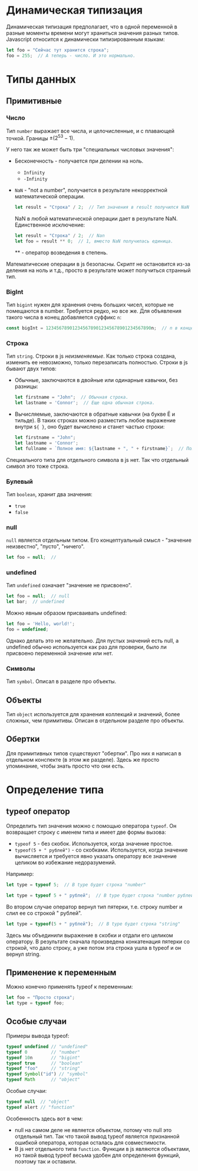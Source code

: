 # Динамическая типизация

Динамическая типизация предполагает, что в одной переменной в разные моменты времени могут храниться значения разных типов. Javascript относится к динамически типизированным языкам:

```javascript
let foo = "Сейчас тут хранится строка";
foo = 255;  // А теперь - число. И это нормально.
```

# Типы данных

## Примитивные

### Число

Тип `number` выражает все числа, и целочисленные, и с плавающей точкой. Границы $±(2^{53}-1)$.

У него так же может быть три "специальных числовых значения":

* Бесконечность - получается при делении на ноль.

  * `Infinity`
  * `-Infinity`

* `NaN` - "not a number", получается в результате некорректной математической операции.

  ```javascript
  let result = "Строка" / 2;  // Тип значения в result получился NaN
  ```

  NaN в любой математической операции дает в результате NaN. Единственное исключение:

  ```javascript
  let result = "Строка" / 2;  // Nan
  let foo = result ** 0;  // 1, вместо NaN получилась единица.
  ```
  
  ** - оператор возведения в степень.

Математические операции в js безопасны. Скрипт не остановится из-за деления на ноль и т.д., просто в результате может получиться странный тип.

### BigInt

Тип `bigint` нужен для хранения очень больших чисел, которые не помещаются в number. Требуется редко, но все же. Для объявления такого числа в конец добавляется суффикс `n`:

```javascript
const bigInt = 1234567890123456789012345678901234567890n;  // n в конце.
```

### Строка

Тип `string`. Строки в js *неизменяемые*. Как только строка создана, изменить ее невозможно, только перезаписать полностью. Строки в js бывают двух типов:

* Обычные, заключаются в двойные или одинарные кавычки, без разницы:

  ```javascript
  let firstname = "John";  // Обычная строка.
  let lastname = 'Connor';  // Еще одна обычная строка.
  ```

* Вычисляемые, заключаются в обратные кавычки (на букве Ё и тильде). В таких строках можно разместить любое выражение внутри `${ }`, оно будет вычислено и станет частью строки:

  ```javascript
  let firstname = "John";
  let lastname = 'Connor';
  let fullname = `Полное имя: ${lastname + ", " + firstname}`;  // Полное имя: Connor, John
  ```

Специального типа для отдельного символа в js нет. Так что отдельный символ это тоже строка.

### Булевый

Тип `boolean`, хранит два значения:

* `true`
* `false`

### null

`null` является отдельным типом. Его концептуальный смысл - "значение неизвестно", "пусто", "ничего".

```javascript
let foo = null;  // 
```

### undefined

Тип `undefined` означает "значение не присвоено".

```javascript
let foo = null;  // null
let bar;  // undefined
```

Можно явным образом присваивать undefined:

```javascript
let foo = 'Hello, world!';
foo = undefined;
```

Однако делать это не желательно. Для пустых значений есть null, а undefined обычно используется как раз для проверки, было ли присвоено переменной значение или нет.

### Символы

Тип `symbol`. Описал в разделе про объекты.

## Объекты

Тип `object` используется для хранения коллекций и значений, более сложных, чем примитивы. Описан в отдельном разделе про объекты.

## Обертки

Для примитивных типов существуют "обертки". Про них я написал в отдельном конспекте (в этом же разделе). Здесь же просто упоминание, чтобы знать просто что они есть.

# Определение типа

## typeof оператор

Определить тип значения можно с помощью оператора `typeof`. Он возвращает строку с именем типа и имеет две формы вызова:

* `typeof 5` - без скобок. Используется, когда значение простое.
* `typeof(5 + " рублей")` - со скобками. Используется, когда значение вычисляется и требуется явно указать оператору все значение целиком во избежание недоразумений.

Например:

```javascript
let type = typeof 5;  // В type будет строка "number"
```

```javascript
let type = typeof 5 + " рублей";  // В type будет строка "number рублей"
```

Во втором случае оператор вернул тип пятерки, т.е. строку number и слил ее со строкой " рублей".

```javascript
let type = typeof(5 + " рублей");  // В type будет строка "string"
```

Здесь мы объединили выражение в скобки и отдали его целиком оператору. В результате сначала произведена конкатенация пятерки со строкой, что дало строку, а уже потом эта строка ушла в typeof и он вернул string.

## Применение к переменным

Можно конечно применять typeof к переменным:

```javascript
let foo = "Просто строка";
let type = typeof foo;
```

## Особые случаи

Примеры вывода typeof:

```javascript
typeof undefined // "undefined"
typeof 0         // "number"
typeof 10n       // "bigint"
typeof true      // "boolean"
typeof "foo"     // "string"
typeof Symbol("id") // "symbol"
typeof Math      // "object"
```

Особые случаи:

```javascript
typeof null  // "object"
typeof alert // "function"
```

Особенность здесь вот в чем:

* null на самом деле не является объектом, потому что null это отдельный тип. Так что такой вывод typeof является признанной ошибкой оператора, которая осталась для совместимости.
* В js нет отдельного типа `function`. Функции в js являются объектами, но такой вывод typeof весьма удобен для определения функций, поэтому так и оставили.